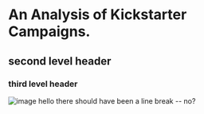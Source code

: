 # An Analysis of Kickstarter Campaigns.
## second level header
### third level header
![image](https://en.wikipedia.org/wiki/GIF#/media/File:Rotating_earth_(large).gif)
hello  there should have been a line break -- no?
